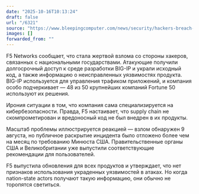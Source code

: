 ```yaml
---
date: "2025-10-16T10:13:24"
draft: false
url: "/6321"
source: "https://www.bleepingcomputer.com/news/security/hackers-breach-f5-to-steal-undisclosed-big-ip-flaws-source-code/"
images: []
forwarded_from: ""
---
```


F5 Networks сообщает, что стала жертвой взлома со стороны хакеров, связанных с национальными государствами. Атакующие получили долгосрочный доступ к среде разработки BIG-IP и украли исходный код, а также информацию о неисправленных уязвимостях продукта. BIG-IP используется для управления трафиком приложений, и компания особо подчеркивает — 48 из 50 крупнейших компаний Fortune 50 используют их решения.

Ирония ситуации в том, что компания сама специализируется на кибербезопасности. Правда, F5 настаивает, что supply chain не скомпрометирован и вредоносный код не был внедрен в их продукты.

Масштаб проблемы иллюстрируется реакцией — взлом обнаружен 9 августа, но публичное раскрытие инцидента было отложено более чем на месяц по требованию Минюста США. Правительственные органы США и Великобритании уже выпустили соответствующие рекомендации для пользователей.

F5 выпустила обновления для всех продуктов и утверждает, что нет признаков использования украденных уязвимостей в атаках. Но когда nation-state actors получают такую информацию, они обычно не торопятся светиться.